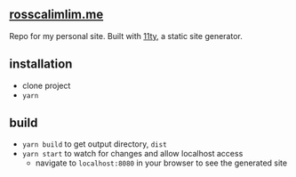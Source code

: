 ## <a href=rosscalimlim.me>rosscalimlim.me</a>

Repo for my personal site. Built with [11ty](https://www.11ty.dev), a static site generator.

## installation
- clone project
- `yarn`

## build
- `yarn build` to get output directory, `dist`
- `yarn start` to watch for changes and allow localhost access
  - navigate to `localhost:8080` in your browser to see the generated site

